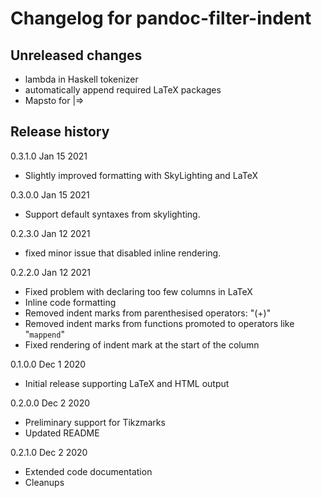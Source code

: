 # Changelog for pandoc-filter-indent

## Unreleased changes

  - lambda in Haskell tokenizer
  - automatically append required LaTeX packages
  - Mapsto for |=>

## Release history

0.3.1.0 Jan 15 2021
  - Slightly improved formatting with SkyLighting and LaTeX

0.3.0.0 Jan 15 2021
  - Support default syntaxes from skylighting.

0.2.3.0 Jan 12 2021
  - fixed minor issue that disabled inline rendering.

0.2.2.0 Jan 12 2021
  - Fixed problem with declaring too few columns in LaTeX
  - Inline code formatting
  - Removed indent marks from parenthesised operators: "(+)"
  - Removed indent marks from functions promoted to operators like "`mappend`"
  - Fixed rendering of indent mark at the start of the column

0.1.0.0 Dec 1 2020
  - Initial release supporting LaTeX and HTML output

0.2.0.0 Dec 2 2020
  - Preliminary support for Tikzmarks
  - Updated README

0.2.1.0 Dec 2 2020
  - Extended code documentation
  - Cleanups
